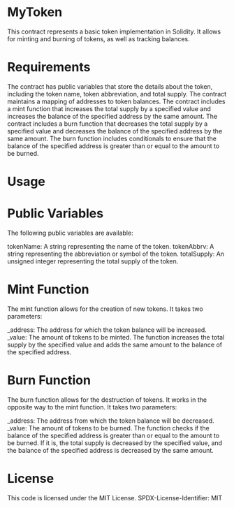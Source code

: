# MyToken

This contract represents a basic token implementation in Solidity. It allows for minting and burning of tokens, as well as tracking balances.

# Requirements

The contract has public variables that store the details about the token, including the token name, token abbreviation, and total supply. The contract maintains a mapping of addresses to token balances. The contract includes a mint function that increases the total supply by a specified value and increases the balance of the specified address by the same amount. The contract includes a burn function that decreases the total supply by a specified value and decreases the balance of the specified address by the same amount. The burn function includes conditionals to ensure that the balance of the specified address is greater than or equal to the amount to be burned.

# Usage

# Public Variables

The following public variables are available:

tokenName: A string representing the name of the token. tokenAbbrv: A string representing the abbreviation or symbol of the token. totalSupply: An unsigned integer representing the total supply of the token.

# Mint Function

The mint function allows for the creation of new tokens. It takes two parameters:

_address: The address for which the token balance will be increased. _value: The amount of tokens to be minted. The function increases the total supply by the specified value and adds the same amount to the balance of the specified address.

# Burn Function

The burn function allows for the destruction of tokens. It works in the opposite way to the mint function. It takes two parameters:

_address: The address from which the token balance will be decreased. _value: The amount of tokens to be burned. The function checks if the balance of the specified address is greater than or equal to the amount to be burned. If it is, the total supply is decreased by the specified value, and the balance of the specified address is decreased by the same amount.

# License

This code is licensed under the MIT License. SPDX-License-Identifier: MIT
